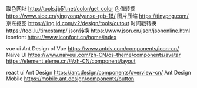 取色网址 http://tools.jb51.net/color/get_color
色值转换 https://www.sioe.cn/yingyong/yanse-rgb-16/
图片压缩 https://tinypng.com/
京东抠图 https://ling.jd.com/v2/design/tools/cutout
时间戳转换 https://tool.lu/timestamp/
json转换 https://www.json.cn/json/jsononline.html
iconfont https://www.iconfont.cn/home/index

vue ui
Ant Design of Vue https://www.antdv.com/components/icon-cn/
Naive UI https://www.naiveui.com/zh-CN/os-theme/components/avatar
https://element.eleme.cn/#/zh-CN/component/layout

react ui
Ant Design https://ant.design/components/overview-cn/
Ant Design Mobile https://mobile.ant.design/components/button